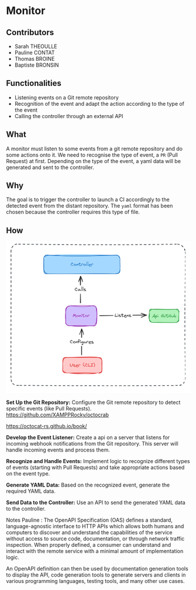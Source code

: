 # Monitor

## Contributors

- Sarah THEOULLE
- Pauline CONTAT
- Thomas BROINE
- Baptiste BRONSIN

## Functionalities

- Listening events on a Git remote repository
- Recognition of the event and adapt the action according to the type of the event
- Calling the controller through an external API

## What

A monitor must listen to some events from a git remote repository and do some actions onto it.
We need to recognise the type of event, a `PR` (Pull Request) at first.
Depending on the type of the event, a yaml data will be generated and sent to the controller.

## Why

The goal is to trigger the controller to launch a CI accordingly to the detected event from the distant repository.
The `yaml` format has been chosen because the controller requires this type of file.

## How

![schema of the monitor gobal architecture](image-1.png)

**Set Up the Git Repository:** Configure the Git remote repository to detect specific events (like Pull Requests).
https://github.com/XAMPPRocky/octocrab

https://octocat-rs.github.io/book/ 

**Develop the Event Listener:** Create a api on a server that listens for incoming webhook notifications from the Git repository. This server will handle incoming events and process them.

**Recognize and Handle Events:** Implement logic to recognize different types of events (starting with Pull Requests) and take appropriate actions based on the event type.

**Generate YAML Data:** Based on the recognized event, generate the required YAML data.

**Send Data to the Controller:** Use an API to send the generated YAML data to the controller.

Notes Pauline :
The OpenAPI Specification (OAS) defines a standard, language-agnostic interface to HTTP APIs which allows both humans and computers to discover and understand the capabilities of the service without access to source code, documentation, or through network traffic inspection. When properly defined, a consumer can understand and interact with the remote service with a minimal amount of implementation logic.

An OpenAPI definition can then be used by documentation generation tools to display the API, code generation tools to generate servers and clients in various programming languages, testing tools, and many other use cases.